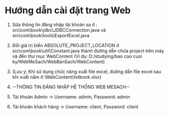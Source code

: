 # Hướng dẫn cài đặt trang Web
1. Sửa thông tin đăng nhập tài khoản sa ở : src\com\book\jdbc\JDBCConnection.java và src\com\book\tools\ExportExcel.java
2. Đổi giá trị biến ABSOLUTE_PROJECT_LOCATION ở src\com\book\util\Constant.java thành đường dẫn chứa project trên máy và đến thư mục WebContent
(Ví dụ: D:/studying/bao cao cuoi ky/WebMeSach/WebBanSach/WebContent)
3. (Lưu ý: Khi sử dụng chức năng xuất file excel, đường dẫn file excel sau khi xuất nằm ở \WebContent\‪listbook.xlsx)


5. --THÔNG TIN ĐĂNG NHẬP HỆ THỐNG WEB MESACH--
6. Tài khoản Admin -> Username: admin, Password: admin
7. Tài khoản khách hàng -> Username: client, Password: client
